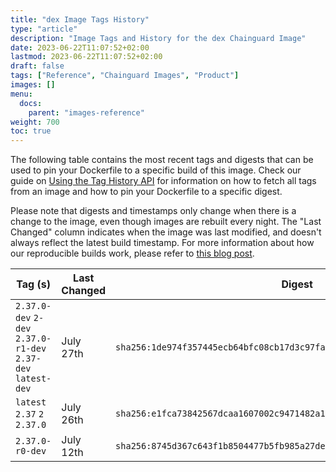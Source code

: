 ```yaml
---
title: "dex Image Tags History"
type: "article"
description: "Image Tags and History for the dex Chainguard Image"
date: 2023-06-22T11:07:52+02:00
lastmod: 2023-06-22T11:07:52+02:00
draft: false
tags: ["Reference", "Chainguard Images", "Product"]
images: []
menu:
  docs:
    parent: "images-reference"
weight: 700
toc: true
---
```


The following table contains the most recent tags and digests that can be used to pin your Dockerfile to a specific build of this image. Check our guide on [Using the Tag History API](/chainguard/chainguard-images/using-the-tag-history-api/) for information on how to fetch all tags from an image and how to pin your Dockerfile to a specific digest.

Please note that digests and timestamps only change when there is a change to the image, even though images are rebuilt every night. The "Last Changed" column indicates when the image was last modified, and doesn't always reflect the latest build timestamp. For more information about how our reproducible builds work, please refer to [this blog post](https://www.chainguard.dev/unchained/reproducing-chainguards-reproducible-image-builds).

| Tag (s)                                                       | Last Changed | Digest                                                                    |
|---------------------------------------------------------------|--------------|---------------------------------------------------------------------------|
|  `2.37.0-dev` `2-dev` `2.37.0-r1-dev` `2.37-dev` `latest-dev` | July 27th    | `sha256:1de974f357445ecb64bfc08cb17d3c97fad57ade62ed60b8f737675937126dc5` |
|  `latest` `2.37` `2` `2.37.0`                                 | July 26th    | `sha256:e1fca73842567dcaa1607002c9471482a15d36870f90f844244c63adeb05cbc2` |
|  `2.37.0-r0-dev`                                              | July 12th    | `sha256:8745d367c643f1b8504477b5fb985a27ded58b898c57eefe88d6692c248a19a0` |

